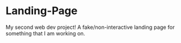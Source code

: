 # Landing-Page
My second web dev project! A fake/non-interactive landing page for something that I am working on.
